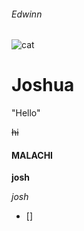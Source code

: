 <html>
  
  <head></head>
    
   

###### Edwinn

  ![cat](https://i.pinimg.com/474x/65/11/b7/6511b73fd51f054d5daa2720dbaf38a8--ugly-dogs-pet-pictures.jpg)
    
  # Joshua
  
  "Hello"
  
  ~~hi~~
  
  #### MALACHI
  
  **josh**
  
  *josh*

- []
<body>
</body>

</html>
